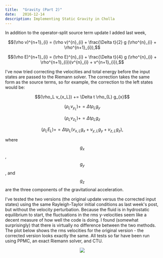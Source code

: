 ```yaml
---
title:  "Gravity (Part 2)"
date:   2016-12-14
description: Implementing Static Gravity in Cholla 
---
```


In addition to the operator-split source term update I added last week,

<div style="text-align: center">
$$(\rho v)^{n+1}_{i} = (\rho v)^{n}_{i} + \frac{\Delta t}{2} g (\rho^{n}_{i} + \rho^{n+1}_{i}),$$

$$(\rho E)^{n+1}_{i} = (\rho E)^{n}_{i} + \frac{\Delta t}{4} g (\rho^{n}_{i} + \rho^{n+1}_{i})(v^{n}_{i} + v^{n+1}_{i}),$$
</div>

I've now tried correcting the velocities and total energy before the input
states are passed to the Riemann solver. The correction takes the same
form as the source terms, so for example, the correction to the left states
would be:

<div style="text-align: center">
$$(\rho_L v_{x_L}) += \Delta t \rho_{L} g_{x}$$

$$(\rho_L v_{y_L}) += \Delta t \rho_{L} g_{y}$$

$$(\rho_L v_{z_L}) += \Delta t \rho_{L} g_{z}$$

$$(\rho_L E_{L}) += \Delta t \rho_{L} (v_{x, L} g_x + v_{y, L} g_y + v_{z, L} g_z),$$
</div>

where $$g_x$$, $$g_y$$, and $$g_z$$ are the three components of the gravitational
acceleration.

I've tested the two versions (the original update versus
the corrected input states) using the same Rayleigh-Taylor initial
conditions as last week's post, but without the velocity perturbation.
Because the fluid is in hydrostatic equilibrium to start, the fluctuations
in the rms y-velocities seem like a decent measure of how well the code
is doing. I found (somewhat surprisingly) that there is virtually no 
difference between the two methods. The plot below shows the rms velocities
for the original version - the corrected version looks exactly the same. 
All tests so far have been run using PPMC, an exact Riemann solver, and CTU.

<div style="text-align: center">
<img src="{{ site.url }}assets/images/rms_velocities.png">
</div>

